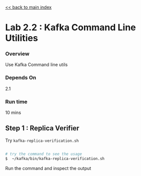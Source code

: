 <link rel='stylesheet' href='../assets/css/main.css'/>

[<< back to main index](../README.md)

Lab 2.2 : Kafka Command Line Utilities
=====================

### Overview
Use Kafka Command line utils

### Depends On
2.1

### Run time
10 mins


## Step 1 : Replica Verifier

Try `kafka-replica-verification.sh`

```bash 

# try the command to see the usage
$  ~/kafka/bin/kafka-replica-verification.sh
```

Run the command and inspect the output

